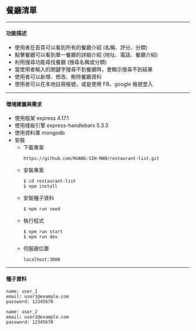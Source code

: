 ## 餐廳清單

---

#### 功能描述

- 使用者在首頁可以看到所有的餐廳介紹 (名稱、評分、分類)
- 點擊餐廳可以看到單一餐廳的詳細介紹 (地址、電話、餐廳介紹)
- 利用搜尋功能尋找餐廳 (搜尋名稱或分類)
- 當使用者輸入的關鍵字搜尋不到餐廳時，會顯示搜尋不到結果
- 使用者可以新增、修改、刪除餐廳資料
- 使用者可以在本地註冊帳號，或是使用 FB、google 帳號登入

---

#### 環境建置與需求

- 使用框架 express 4.17.1
- 使用樣板引擎 express-handlebars 5.3.3
- 使用資料庫 mongodb
- 安裝
  - 下載專案
    ```
    https://github.com/HUANG-SIH-MAN/restaurant-list.git
    ```
  - 安裝專案
    ```
    $ cd restaurant-list
    $ npm install
    ```
  - 安裝種子資料
    ```
    $ npm run seed
    ```
  - 執行程式
    ```
    $ npm run start
    $ npm run dev
    ```
  - 伺服器位置
    ```
    localhost:3000
    ```

---

#### 種子資料

```
name: user_1
email: user1@example.com
password: 12345678
```

```
name: user_2
email: user2@example.com
password: 12345678
```
